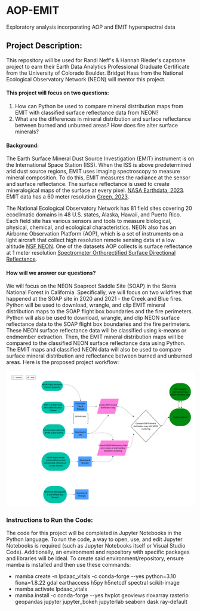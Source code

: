 # AOP-EMIT
Exploratory analysis incorporating AOP and EMIT hyperspectral data

## Project Description:
This repository will be used for Randi Neff's & Hannah Rieder's capstone project to earn their Earth Data Analytics Professional Graduate Certificate from the University of Colorado Boulder. Bridget Hass from the National Ecological Observatory Network (NEON) will mentor this project.

#### This project will focus on two questions:
1. How can Python be used to compare mineral distribution maps from EMIT with classified surface reflectance data from NEON?
2. What are the differences in mineral distribution and surface reflectance between burned and unburned areas? How does fire alter surface minerals?

#### Background:
The Earth Surface Mineral Dust Source Investigation (EMIT) instrument is on the International Space Station (ISS). When the ISS is above predetermined arid dust source regions, EMIT uses imaging spectroscopy to measure mineral composition. To do this, EMIT measures the radiance at the sensor and surface reflectance. The surface reflectance is used to create mineralogical maps of the surface at every pixel. [NASA Earthdata, 2023](https://youtu.be/XzSEqdiS2aE?si=tVGhGFSt7dm2RFOG). EMIT data has a 60 meter resolution [Green, 2023](https://lpdaac.usgs.gov/products/emitl2bminv001/).

The National Ecological Observatory Network has 81 field sites covering 20 ecoclimatic domains in 48 U.S. states, Alaska, Hawaii, and Puerto Rico. Each field site has various sensors and tools to measure biological, physical, chemical, and ecological characteristics. NEON also has an Airborne Observation Platform (AOP), which is a set of instruments on a light aircraft that collect high resolution remote sensing data at a low altitude [NSF NEON](https://www.neonscience.org/about/faq). One of the datasets AOP collects is surface reflectance at 1 meter resolution [Spectrometer Orthorectified Surface Directional Reflectance](https://data.neonscience.org/data-products/DP3.30006.001).

#### How will we answer our questions?
We will focus on the NEON Soaproot Saddle Site (SOAP) in the Sierra National Forest in California. Specifically, we will focus on two wildfires that happened at the SOAP site in 2020 and 2021 - the Creek and Blue fires. Python will be used to download, wrangle, and clip EMIT mineral distribution maps to the SOAP flight box boundaries and the fire perimeters. Python will also be used to download, wrangle, and clip NEON surface reflectance data to the SOAP flight box boundaries and the fire perimeters. These NEON surface reflectance data will be classified using k-means or endmember extraction. Then, the EMIT mineral distribution maps will be compared to the classified NEON surface reflectance data using Python. The EMIT maps and classified NEON data will also be used to compare surface mineral distribution and reflectance between burned and unburned areas. Here is the proposed project workflow:

<img src="img/capstone_workflow.png">

### Instructions to Run the Code:
The code for this project will be completed in Jupyter Notebooks in the Python language. To run the code, a way to open, use, and edit Jupyter Notebooks is required (such as Jupyter Notebooks itself or Visual Studio Code). Additionally, an environment and repository with specific packages and libraries will be ideal. To create said environment/repository, ensure mamba is installed and then use these commands:

* mamba create -n lpdaac_vitals -c conda-forge --yes python=3.10 fiona=1.8.22 gdal earthaccess h5py h5netcdf spectral scikit-image
* mamba activate lpdaac_vitals
* mamba install -c conda-forge --yes hvplot geoviews rioxarray rasterio geopandas jupyter jupyter_bokeh jupyterlab seaborn dask ray-default
